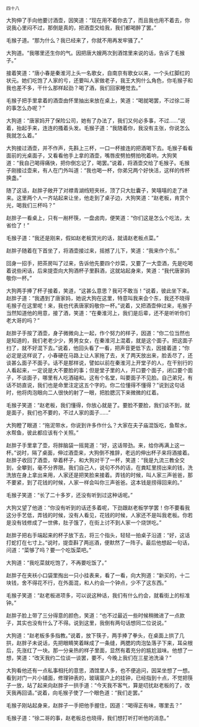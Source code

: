     四十八 

   大狗伸了手向他要讨酒壶，因笑道：“现在用不着你去了，而且我也用不着去，你说我心里闷不过，那倒是真的，把酒壶交给我，我们都喝醉了罢。”

   毛猴子道。“那为什么？我已经来了，你就不用再发牢骚了。”

   大狗道。“我哪里还生你的气。因把唐大嫂两次到酒馆里来说的话，告诉了毛猴子。”

   接着笑道：“唐小春是秦淮河上头一名歌女，自南京有歌女以来，一个头红脚红的状元。她们吃饱了人家的亏，还要叫人家做老子，我王大狗什么角色，你毛猴子和我也差不多，干什么那样起劲？喝了酒，我们回家睡觉去。”

   毛猴子把手里拿着的酒壶由怀里抽出来放在桌上，笑道：“喝就喝罢，不过徐二哥的事怎么办呢？”

   大狗道：“唐家妈开了保险公司，她有了办法了，我们又何必多事，不过……”说着，抬起手来，连连的搔着头发。毛猴子道：“我随着你，我没有主张，你说怎么我就怎么着。”

   大狗接过酒壶，并不作声，先斟上三杯，一口一杯接连的把酒喝下去。毛猴子看看面前的光桌面子，又看看他手上拿的酒壶，嘴唇皮劈拍劈拍吮着响，大狗笑道：“我自己喝得痛快，把你倒忘记了，喝罢。”说着，将酒壶交给了毛猴子。毛猴子刚接过壶来，有人在门外叫道：“我也喝一杯，你弟兄两个好快活，这样的传杯换盏。”

   随了这话，赵胖子敞开了对襟青湖绉短夹袄，顶了只大肚囊子，笑嘻嘻的走了进来。这里两个人一齐站起来让坐，他走到了桌子边，大狗笑道：“赵老板，肯赏个光，喝我们三杯吗？”

   赵胖子一看桌上，只有一剐杯筷，一盘卤肉，便笑道：“你们这是怎么个吃法，太省俭了！”

   毛猴子道：“我还是刚来，假如赵老板赏光的话，就请赵老板点菜。”

   赵胖子随着在下首坐了，将酒壶接过来，摇撼了儿下，笑道：“我来作个东。”

   回身一招手，把茶房叫了过来，告诉他先要四个炒菜，又要了一大壶酒，先是吃喝着说些闲话，后来提壶向大狗酒杯子里斟酒，这就站起身来，笑道：“我代唐家妈敬你一杯。”

   大狗两手捧了杯子接着，笑道，“这甚么意思？我可不敢当！”说着，彼此坐下来。赵胖子道：“我遇到了唐家妈，她说大狗在这里，特意叫我来会个东，我还不晓得毛猴子在这里呢！来，我也代表唐家妈敬你一杯。”说着，又把酒壶伸过来，毛猴子当然知道他的用意，接了酒，笑道：“在秦淮河上，我们是后辈，还不是听听你们老大哥的吗？”

   赵胖子手按了酒壶，身子微微向上一起，作个努力的样子，因道：“你二位当然也是知道的，我们老老少少，男男女女，在秦淮河上混着，就是这个面子。把这面子扫了，就不好混下去。”说着，他回头看了一看，把声音更低下去，因接着道；“你必定是这样说了，小春硬在马路上让人家拖了去，关了两天放出来，脸丢尽了，还谈甚么面子不面子。话不是那样说，譬如以前在秦淮河上开堂子的人，在干别行的人看起来，一定说是大不要脸的事；但是堂子里的人，开口要个面子，闭口要个面子，不谈面子，哪里有人吃酒碰和。这有个名堂，叫要面子不见脸。自己弟兄，有话不妨直说，我们也是命里注定这五个字的。你二位懂得不懂得？”说到这句话时，他将肉泡眼向二人很快的射了一眼，把脸腮沉下来微微的红着。

   毛猴子笑道：“赵老板，我们懂得，你放心就是了。要脸不要脸，我们谈不到，就是面子，我们也不要的，不过人家的面子……”

   大狗瞪了眼道：“拖泥带水，你说到许多作什么？大家在夫子庙混饭吃，鱼帮水，水帮鱼，彼此都应该有个关照。”

   赵胖子手里拿了壶，将胖脑袋一摇晃道：“好，这话带劲。来，给你再满上这一杯。”说时，隔了桌面，伸过酒壶来，大狗倒不推辞，老远的伸出杯子来将酒接着。赵胖子收回了酒壶，举着杯子，和大狗对干了一杯，笑道：“我是九流三教全交到，全攀到，毫不分界限。我们自己人，说句不外的话，在粪缸里捞出来的钱，洗洗放在身上拿出来用，人家还是把笑脸来接着。弄钱的时候，叫人家三声爸爸，那不要紧，到了花钱的时候，人家一样会叫你三声爸爸。这本钱是捞得回来的。”

   毛猴子笑道：“长了二十多岁，还没有听到过这种话呢。”

   大狗又望了他道：“你没有听到的话还多着呢，下劲跟赵老板学学罢！你不要看我这分手艺低，弄钱的时候，没有人看见，花钱的时候，人家还不是叫我老板。你若是没有钱修成了一世佛，肚子饿了，在街上讨不到人家一个烧饼吃。”

   赵胖子把右手端起来的杯子放下去，将三个指头，轻轻一拍桌子沿道：“好，这话打蛇打在七寸上。”说时，提壶斟了两巡酒，便默然了一阵子。最后他想起一句话，问道：“菜够了吗？要一个吃饭菜吧。”

   大狗道：“我吃菜就吃饱了，不再要吃饭了。”

   赵胖子在夹袄小口袋里掏出一只小挂表来，看了一看，向大狗道：“新买的，十二块钱，舍不得花不行，在外面混，和人约会一个钟点，少不了这东西。”

   毛猴子笑道：“赵老板进项多，可以说这种话，我们有什么约会，就看街上的标准钟。”

   赵胖子脸上带了三分得意的颜色，笑道：“也不过最近一些时候稍微进了一点款子，其实也没有什么了不得。说到这里，我倒有两句话想同二位说说。”

   大狗道：“赵老板多多指教。”说着，放下筷子，两手捧了拳头，在桌面上拱了几拱，赵胖子未说话，先把眼睛笑着眯成了一条缝，两腮的肉泡坠落子下来，耳朵根后，先涨红了一块。那一分亲热的样子里面，显然有着充分的尴尬滋味。他想了一想，笑道：“改天我约二位谈一谈罢，要不，今晚上我们在三星池洗澡？”

   大狗看他还有一点私事相托的意思，酒馆里人多，也不便追问，因呆坐想了一想。看到对门一片小铺面，修理钟表的，玻璃窗户上的挂钟，已经指到十点，不觉把筷子一放，站了起来向赵胖子一拱手道：“今天我不客气，算是叨扰赵老板的了，改天我再回请。”说着，向毛猴子使了一个眼色道：“我们走罢。”

   毛猴子刚站起身来，赵胖子一手把他手握住，因道：“喝得正有味，哪里去？”

   毛猴子道：“徐二哥的事，赵老板总也晓得，我们想打听打听他的消息。”

